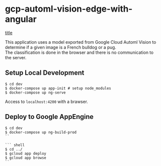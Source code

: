 # gcp-automl-vision-edge-with-angular

[title](https://github.com/aoyagi9936/gcp-automl-vision-edge-with-angular/blob/master/src/src/assets/images/card_title.png?raw=true)

This application uses a model exported from Google Cloud Automl Vision to determine if a given image is a French bulldog or a pug.  
The classification is done in the browser and there is no communication to the server.

## Setup Local Development

``` shell
$ cd dev
$ docker-compose up app-init # setup node_modules
$ docker-compose up ng-serve
```

Access to `localhost:4200` with a brawser.

## Deploy to Google AppEngine

``` shell
$ cd dev
$ docker-compose up ng-build-prod
``

``` shell
$ cd ../
$ gcloud app deploy
$ gcloud app browse
``
